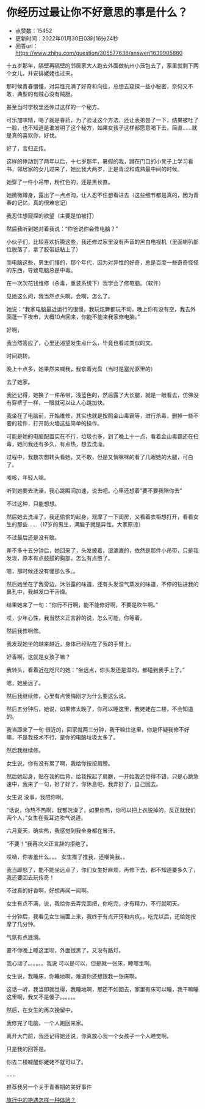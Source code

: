 # 你经历过最让你不好意思的事是什么？
- 点赞数：15452
- 更新时间：2022年01月30日03时16分24秒
- 回答url：https://www.zhihu.com/question/305577638/answer/1639905860
<body>
 <p data-pid="5YLj0Ow-">十五岁那年，隔壁再隔壁的邻居家大人跑去外面做杭州小笼包去了，家里就剩下两个女儿，并安排姥姥也过来。</p>
 <p data-pid="UW69SEXg">那时候青春懵懂，对异性充满了好奇和向往，总想去窥探一些小秘密，奈何又不敢，典型的有贼心没有贼胆。</p>
 <p data-pid="Za3-tyPL">甚至当时学校里还传过这样的一个秘方。</p>
 <p data-pid="aikblwSp">可乐加味精，喝了就是春药，为了验证这个方法，还让表弟尝了一下，结果被吐了一脸，也不知道是谁发明了这个秘方，如果女孩子这样都愿意喝下去，简直……就是真的喜欢你，好伐。</p>
 <p data-pid="c-xXX_0l">好了，言归正传。</p>
 <p data-pid="Q2jzMbOq">这样的悸动到了两年以后，十七岁那年，暑假的我，蹲在门口的小凳子上学习看书，邻居家的女儿过来了，她比我大两岁，正是青涩和成熟最中间的时候。</p>
 <p data-pid="xgj0eXrl">她穿了一件小吊带，粉红色的，还是黑长直。</p>
 <p data-pid="E2LZMkYU">她微微蹲身，露出了一点点沟，让人忍不住想看进去（这些细节都是真的，因为青春的记忆，真的很难忘记）</p>
 <p data-pid="E_IIoRhG">我忍住想窥探的欲望（主要是怕被打）</p>
 <p data-pid="_PQweMpz">然后我听到她对着我说：“你爸说你会修电脑？”</p>
 <p data-pid="iKovDmfP">小伙子们，比较喜欢折腾这些，我还修过家里没有声音的黑白电视机（里面喇叭部位脱落了，拿了胶带纸粘上了）</p>
 <p data-pid="pImoRk9y">而电脑这些，男生们懂的，那个年代，因为对异性的好奇，总是百度一些奇奇怪怪的东西，导致电脑总是中毒。</p>
 <p data-pid="LD9h1Uey">在一次次花钱维修（杀毒，重装系统下）我学会了修电脑。（软件）</p>
 <p data-pid="dqhR47kh">见她这么问，我当然点头啊，会啊，怎么了。</p>
 <p data-pid="Rb3DmV5M">她说：“我家电脑最近运行的很慢，我玩炫舞都玩不动，晚上你有没有空，我去外面逛一下夜市，大概10点回来，你能不能来我家修电脑。”</p>
 <p data-pid="K6tS5O1W">好啊，</p>
 <p data-pid="twcS-ZBU">我当然答应了，心里还渴望发生点什么，毕竟也看过类似的文。</p>
 <p data-pid="41d0V0_V">时间跳转。</p>
 <p data-pid="EahHp9hC">晚上十点多，她果然来喊我，我拿着光盘（当时是塞光驱里的）</p>
 <p data-pid="IV0OrgNw">去了她家。</p>
 <p data-pid="0-SV5NZL">我还记得，她换了一件吊带，浅蓝色的，然后露了大长腿，就是一眼看去，仿佛没有穿裤子一样，一眼就可以让人心跳加快。</p>
 <p data-pid="P-ouHI42">我坐在了电脑前，开始维修，其实也就是按照金山毒霸等，进行杀毒，删掉一些不要的软件，打开防火墙这些简单的操作。</p>
 <p data-pid="jw1uOymx">可能是她的电脑配置实在不行，垃圾也多，到了晚上十一点，看着金山毒霸还在扫毒，她问我还有多久，有点热，想去洗澡。</p>
 <p data-pid="lfS3M5rC">过程中，我数次想转头看她，又不敢，但是又悄咪咪的看了几眼她的大腿，可白了。</p>
 <p data-pid="Zr_GDmzk">咳咳，年轻人嘛。</p>
 <p data-pid="P1bEX7uq">听到她要去洗澡，我心跳瞬间加速，说去吧。心里还想着“要不要我陪你去”</p>
 <p data-pid="SHYHRBPf">不过这种，只能想想。</p>
 <p data-pid="XEtMCi32">然后她去洗澡了，我还偷偷的起身，观摩了一下闺房，又看着衣柜想打开，看看女生的那些……（17岁的男生，满脑子就是异性，大家原谅）</p>
 <p data-pid="RKnNoRax">不过最后还是没有敢。</p>
 <p data-pid="1xIBYc-f">差不多十五分钟后，她回来了，头发披着，湿漉漉的，依然是那件小吊带，只是我发现，原本有点鼓鼓的胸部，怎么有点憋了。</p>
 <p data-pid="Qg4YvZjt">嗯，那时候还没有懂那么多。。</p>
 <p data-pid="S5DLEzZN">然后她坐在了我旁边，沐浴露的味道，还有头发湿气蒸发的味道，不停的钻进我的鼻孔中，我越发口干舌燥。</p>
 <p data-pid="AA714n-4">结果她来了一句：“你行不行啊，能不能修好啊，不要是吹牛啊。”</p>
 <p data-pid="R3XJO4p2">哎，少年心性，我当然义正言辞的说，怎么可能，你等着。</p>
 <p data-pid="IVhxW55o">然后我修啊修。</p>
 <p data-pid="h6eJRU-T">我发现她坐的越来越近，身体已经贴在了我的手臂上。</p>
 <p data-pid="szyFPH5P">好香啊，这就是女孩子嘛？</p>
 <p data-pid="WLI-7e0M">我转头，看着近在咫尺的她：“坐远点，你头发还是湿的，都碰到我手上了。”</p>
 <p data-pid="9UPmOFlI">嗯，她坐远了。</p>
 <p data-pid="zu9armyy">然后我继续修，心里有点懊悔刚才为什么要这么说。</p>
 <p data-pid="i0G0jWcq">然后五分钟后，她说，如果修太晚了，你可以睡这里，我姥姥在二楼，不会知道的。</p>
 <p data-pid="PTCGK4lk">我当即来了一句 很近的，回家就两三分钟，我干嘛住这里，你是怀疑我修不好嘛，不是我技术不行，是你的电脑垃圾太多了。</p>
 <p data-pid="N_qTzfWS">然后我继续修。</p>
 <p data-pid="kXYrxqz3">女生说，你有没有累了啊，我给你按按肩膀。</p>
 <p data-pid="yeAHfbCK">然后她起身，贴在我的后背，给我按起了肩膀，一开始我还觉得不错，只是心跳急速中，我来了一句，好了好了，你休息吧，我弄好了，自己回去。</p>
 <p data-pid="s4kAblvj">女生说 没事，我陪你啊。</p>
 <p data-pid="VY4wyjF6">“话说，你热不热啊，我都洗澡了，如果你热，你可以把上衣脱掉的，反正就我们两个人，”女生在我耳边吹气说道。</p>
 <p data-pid="9Lnp_i1D">六月夏天，确实热，我感觉到我全身都在冒汗。</p>
 <p data-pid="ZT3DvDtU">“不要！”我再次义正言辞的拒绝了。</p>
 <p data-pid="shuiqv1u">哎呦，你害羞什么。。。 女生推了推我，还嘲笑我。。</p>
 <p data-pid="zu1bRHt9">我当即怒了，能不能坐远点了，你们女生好麻烦，再修下去，都不知道要多久了，我还要回去玩传奇！</p>
 <p data-pid="fMlGO410">不过真的好香啊，好想再闻一闻啊。</p>
 <p data-pid="-RN4yvzD">女生有点不满，说，我给你去弄完面把，你吃完，才有精力，不行就明天。</p>
 <p data-pid="vOft0PKN">十分钟后，我看见女生端面上来，我终于有点开窍和内疚。。吃完以后，还给她按摩了几分钟。</p>
 <p data-pid="Qtr6FHan">气氛有点涟漪。</p>
 <p data-pid="Ouwpx0A4">要不你晚上睡这里呗，外面很黑了，又没有路灯。</p>
 <p data-pid="pfs4ccZn">我心动了。。。。。。我说 可以是可以，但是就一张床，睡哪里啊。</p>
 <p data-pid="v5UOs0Ep">女生说，我睡床，你睡地啊，难道你还想跟我一张床啊。</p>
 <p data-pid="NK0L5LOl">这话一听，我当即就觉得，我睡地啊，那还不如回去，家里有床可以睡，我干嘛睡这里啊，我又不是傻子。。。。。。</p>
 <p data-pid="JyhA78hy">然后，在女生的再次挽留中，</p>
 <p data-pid="Y-xq8cdj">我修完了电脑，一个人跑回来家。</p>
 <p data-pid="x5flaaFp">离开大门前，我还记得她还说，你真放心我一个女孩子一个人睡觉啊。</p>
 <p data-pid="ef9Oh6FG">只是我的回答是。</p>
 <p data-pid="88GWGXUY">你去二楼喊醒你姥姥不就可以了。</p>
 <p data-pid="qAfBRlgh">……</p>
 <p data-pid="TsA1VMx2">推荐我另一个关于青春期的美好事件</p><a data-draft-node="block" data-draft-type="link-card" href="https://www.zhihu.com/question/336571948/answer/2329803832" class="internal">旅行中的艳遇怎样一种体验？</a>
 <p></p>
</body>